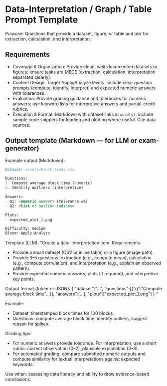 # Data-Interpretation / Graph / Table Prompt Template

Purpose: Questions that provide a dataset, figure, or table and ask for extraction, calculation, and interpretation.

## Requirements

- Coverage & Organization: Provide clean, well-documented datasets or figures; ensure tasks are MECE (extraction, calculation, interpretation separated clearly).
- Content Design: Target Apply/Analyze levels. Include clear question prompts (compute, identify, interpret) and expected numeric answers with tolerances.
- Evaluation: Provide grading guidance and tolerances for numeric answers; use keyword lists for interpretive answers and partial-credit rubrics.
- Execution & Format: Markdown with dataset links in `assets/`; include sample code snippets for loading and plotting where useful. Cite data sources.

## Output template (Markdown — for LLM or exam-generator)

Example output (Markdown):

```markdown
Dataset: assets/block_times.csv

Questions:
1. Compute average block time (numeric)
2. Identify outliers (interpretive)

Answers:
- Q1: <numeric answer> (tolerance ±%)
- Q2: <list of outlier indices>

Plots:
- expected_plot_1.png

Difficulty: medium
Bloom: Apply|Analyze
```

Template (LLM):
"Create a data-interpretation item. Requirements:
- Provide a small dataset (CSV or inline table) or a figure (image path).
- Provide 3–5 questions: extraction (e.g., compute mean), calculation (e.g., compute correlation), and interpretation (e.g., explain an observed pattern).
- Provide expected numeric answers, plots (if required), and interpretive key points.

Output format (folder or JSON):
{
  "dataset":"...",
  "questions":[{"q":"Compute average block time"...}],
  "answers":[...],
  "plots":["expected_plot_1.png"]
}
"

Example:
- Dataset: timestamped block times for 100 blocks.
- Questions: compute average block time, identify outliers, suggest reason for spikes.

Grading tips:
- For numeric answers provide tolerance. For interpretation, use a short rubric: correct observation (0–2), plausible explanation (0–3).
- For automated grading, compare submitted numeric outputs and compute similarity for textual interpretations against expected keywords.

Use when: assessing data literacy and ability to draw evidence-based conclusions.